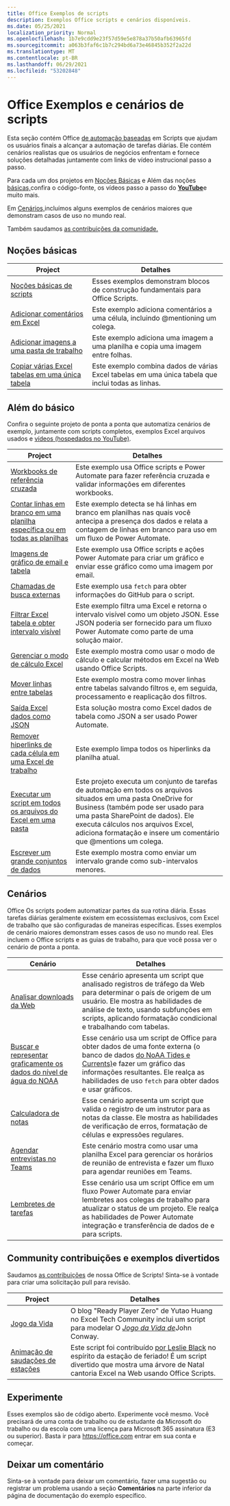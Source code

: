 ```yaml
---
title: Office Exemplos de scripts
description: Exemplos Office scripts e cenários disponíveis.
ms.date: 05/25/2021
localization_priority: Normal
ms.openlocfilehash: 1b7e9cdd9e23f57d59e5e878a37b50afb63965fd
ms.sourcegitcommit: a063b3faf6c1b7c294bd6a73e46845b352f2a22d
ms.translationtype: MT
ms.contentlocale: pt-BR
ms.lasthandoff: 06/29/2021
ms.locfileid: "53202848"
---
```

# <a name="office-scripts-samples-and-scenarios"></a>Office Exemplos e cenários de scripts

Esta seção contém Office [de automação baseadas](../../overview/excel.md) em Scripts que ajudam os usuários finais a alcançar a automação de tarefas diárias. Ele contém cenários realistas que os usuários de negócios enfrentam e fornece soluções detalhadas juntamente com links de vídeo instrucional passo a passo.

Para cada um dos projetos em [Noções Básicas](#basics) e Além das noções [básicas,](#beyond-the-basics)confira o código-fonte, os vídeos passo a passo do [**YouTube**](https://www.youtube.com/playlist?list=PLr3zVPZrMOUMl88fs8uc2GGAePRnNe6m0)e muito mais.

Em [Cenários,](#scenarios)incluímos alguns exemplos de cenários maiores que demonstram casos de uso no mundo real.

Também saudamos [as contribuições da comunidade.](#community-contributions-and-fun-samples)

## <a name="basics"></a>Noções básicas

| Project | Detalhes |
|---------|---------|
| [Noções básicas de scripts](../excel-samples.md) | Esses exemplos demonstram blocos de construção fundamentais para Office Scripts. |
| [Adicionar comentários em Excel](add-excel-comments.md) | Este exemplo adiciona comentários a uma célula, incluindo @mentioning um colega. |
| [Adicionar imagens a uma pasta de trabalho](add-image-to-workbook.md) | Este exemplo adiciona uma imagem a uma planilha e copia uma imagem entre folhas.|
| [Copiar várias Excel tabelas em uma única tabela](copy-tables-combine.md) | Este exemplo combina dados de várias Excel tabelas em uma única tabela que inclui todas as linhas. |

## <a name="beyond-the-basics"></a>Além do básico

Confira o seguinte projeto de ponta a ponta que automatiza cenários de exemplo, juntamente com scripts completos, exemplos Excel arquivos usados e [vídeos (hospedados no YouTube)](https://www.youtube.com/playlist?list=PLr3zVPZrMOUMl88fs8uc2GGAePRnNe6m0).

| Project | Detalhes |
|---------|---------|
| [Workbooks de referência cruzada](excel-cross-reference.md) | Este exemplo usa Office scripts e Power Automate para fazer referência cruzada e validar informações em diferentes workbooks. |
| [Contar linhas em branco em uma planilha específica ou em todas as planilhas](count-blank-rows.md) | Este exemplo detecta se há linhas em branco em planilhas nas quais você antecipa a presença dos dados e relata a contagem de linhas em branco para uso em um fluxo de Power Automate. |
| [Imagens de gráfico de email e tabela](email-images-chart-table.md) | Este exemplo usa Office scripts e ações Power Automate para criar um gráfico e enviar esse gráfico como uma imagem por email. |
| [Chamadas de busca externas](external-fetch-calls.md) | Este exemplo usa `fetch` para obter informações do GitHub para o script. |
| [Filtrar Excel tabela e obter intervalo visível](filter-table-get-visible-range.md) | Este exemplo filtra uma Excel e retorna o intervalo visível como um objeto JSON. Esse JSON poderia ser fornecido para um fluxo Power Automate como parte de uma solução maior. |
| [Gerenciar o modo de cálculo Excel](excel-calculation.md) | Este exemplo mostra como usar o modo de cálculo e calcular métodos em Excel na Web usando Office Scripts. |
| [Mover linhas entre tabelas](move-rows-across-tables.md) | Este exemplo mostra como mover linhas entre tabelas salvando filtros e, em seguida, processamento e reaplicação dos filtros. |
| [Saída Excel dados como JSON](get-table-data.md) | Esta solução mostra como Excel dados de tabela como JSON a ser usado Power Automate. |
| [Remover hiperlinks de cada célula em uma Excel de trabalho](remove-hyperlinks-from-cells.md) | Este exemplo limpa todos os hiperlinks da planilha atual. |
| [Executar um script em todos os arquivos do Excel em uma pasta](automate-tasks-on-all-excel-files-in-folder.md) | Este projeto executa um conjunto de tarefas de automação em todos os arquivos situados em uma pasta OneDrive for Business (também pode ser usado para uma pasta SharePoint de dados). Ele executa cálculos nos arquivos Excel, adiciona formatação e insere um comentário que @mentions um colega. |
| [Escrever um grande conjuntos de dados](write-large-dataset.md) | Este exemplo mostra como enviar um intervalo grande como sub-intervalos menores. |

## <a name="scenarios"></a>Cenários

Office Os scripts podem automatizar partes da sua rotina diária. Essas tarefas diárias geralmente existem em ecossistemas exclusivos, com Excel de trabalho que são configuradas de maneiras específicas. Esses exemplos de cenário maiores demonstram esses casos de uso no mundo real. Eles incluem o Office scripts e as guias de trabalho, para que você possa ver o cenário de ponta a ponta.

| Cenário | Detalhes |
|---------|---------|
| [Analisar downloads da Web](../scenarios/analyze-web-downloads.md) | Esse cenário apresenta um script que analisado registros de tráfego da Web para determinar o país de origem de um usuário. Ele mostra as habilidades de análise de texto, usando subfunções em scripts, aplicando formatação condicional e trabalhando com tabelas. |
| [Buscar e representar graficamente os dados do nível de água do NOAA](../scenarios/noaa-data-fetch.md) | Esse cenário usa um script de Office para obter dados de uma fonte externa (o banco de dados [do NoAA Tides e Currents)](https://tidesandcurrents.noaa.gov/)e fazer um gráfico das informações resultantes. Ele realça as habilidades de uso `fetch` para obter dados e usar gráficos. |
| [Calculadora de notas](../scenarios/grade-calculator.md) | Esse cenário apresenta um script que valida o registro de um instrutor para as notas da classe. Ele mostra as habilidades de verificação de erros, formatação de células e expressões regulares. |
| [Agendar entrevistas no Teams](../scenarios/schedule-interviews-in-teams.md) | Este cenário mostra como usar uma planilha Excel para gerenciar os horários de reunião de entrevista e fazer um fluxo para agendar reuniões em Teams. |
| [Lembretes de tarefas](../scenarios/task-reminders.md) | Esse cenário usa um script Office em um fluxo Power Automate para enviar lembretes aos colegas de trabalho para atualizar o status de um projeto. Ele realça as habilidades de Power Automate integração e transferência de dados de e para scripts. |

## <a name="community-contributions-and-fun-samples"></a>Community contribuições e exemplos divertidos

Saudamos [as contribuições](https://github.com/OfficeDev/office-scripts-docs/blob/master/Contributing.md) de nossa Office de Scripts! Sinta-se à vontade para criar uma solicitação pull para revisão.

| Project | Detalhes |
|---------|---------|
| [Jogo da Vida](https://techcommunity.microsoft.com/t5/excel-blog/ready-player-zero/ba-p/2246208) | O blog "Ready Player Zero" de Yutao Huang no Excel Tech Community inclui um script para modelar O [*Jogo da Vida de*](https://en.wikipedia.org/wiki/Conway%27s_Game_of_Life)John Conway. |
| [Animação de saudações de estações](community-seasons-greetings.md) | Este script foi contribuído [por Leslie Black](https://www.linkedin.com/in/lesblackconsultant/) no espírito da estação de feriado! É um script divertido que mostra uma árvore de Natal cantoria Excel na Web usando Office Scripts. |

## <a name="try-it-out"></a>Experimente

Esses exemplos são de código aberto. Experimente você mesmo. Você precisará de uma conta de trabalho ou de estudante da Microsoft do trabalho ou da escola com uma licença para Microsoft 365 assinatura (E3 ou superior). Basta ir para https://office.com entrar em sua conta e começar.

## <a name="leave-a-comment"></a>Deixar um comentário

Sinta-se à vontade para deixar um comentário, fazer uma sugestão ou registrar um problema usando a seção **Comentários** na parte inferior da página de documentação do exemplo específico.
